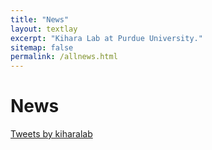 ```yaml
---
title: "News"
layout: textlay
excerpt: "Kihara Lab at Purdue University."
sitemap: false
permalink: /allnews.html
---
```


# News
<a class="twitter-timeline" href="https://twitter.com/kiharalab?ref_src=twsrc%5Etfw" data-height = "200">Tweets by kiharalab</a> <script async src="https://platform.twitter.com/widgets.js" charset="utf-8"></script>
